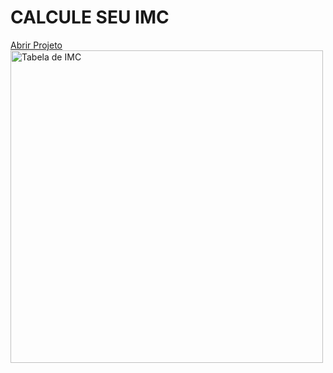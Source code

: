 # CALCULE SEU IMC
<a href="https://jadsonl.github.io/CALCULE-SEU-IMC/"> Abrir Projeto </a> <br>
 <img src="https://www.ricardogozzano.com.br/wp-content/uploads/2020/03/tabela_imc.png" alt="Tabela de IMC" width="500" >
